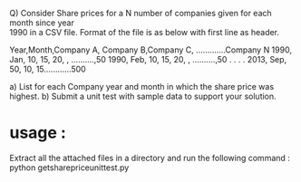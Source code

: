 
Q)  Consider Share prices for a N number of companies given for each month since year     
         1990 in a CSV file.  Format of the file is as below with first line as header.
 
Year,Month,Company A, Company B,Company C, .............Company N
1990, Jan, 10, 15, 20, , ..........,50
1990, Feb, 10, 15, 20, , ..........,50
.
.
.
.
2013, Sep, 50, 10, 15............500
 

a) List for each Company year and month in which the share price was highest.
b) Submit a unit test with sample data to support your solution.   

usage :
========
Extract all the attached files in a directory and run the following command :
python getsharepriceunittest.py


  
